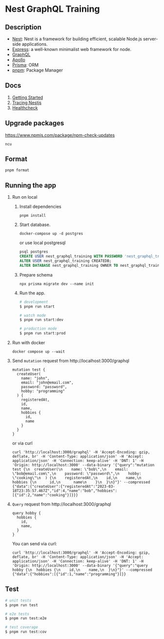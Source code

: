# Nest GraphQL Training

## Description

- [Nest](https://github.com/nestjs/nest): Nest is a framework for building efficient, scalable Node.js server-side applications.
- [Express](https://expressjs.com/): a well-known minimalist web framework for node.
- [GraphQL](https://graphql.org/)
- [Apollo](https://www.apollographql.com/)
- [Prisma](https://www.prisma.io/): ORM
- [pnpm](https://pnpm.io/): Package Manager

## Docs

1. [Getting Started](01-getting-started.md)
1. [Tracing Nestjs](02-tracing-nestjs.md)
1. [Healthcheck](03-healthcheck.md)

## Upgrade packages

https://www.npmjs.com/package/npm-check-updates

```
ncu
```

## Format

```
pnpm format
```

## Running the app

1. Run on local

    1. Install dependencies

        ```
        pnpm install
        ```

    1. Start database.

        ```
        docker-compose up -d postgres
        ```

        or use local postgresql

        ```sql
        psql postgres
        CREATE USER nest_graphql_training WITH PASSWORD 'nest_graphql_training';
        ALTER USER nest_graphql_training CREATEDB;
        ALTER DATABASE nest_graphql_training OWNER TO nest_graphql_training;
        ```

    1. Prepare schema

        ```
        npx prisma migrate dev --name init
        ```

    1. Run the app.

        ```bash
        # development
        $ pnpm run start

        # watch mode
        $ pnpm run start:dev

        # production mode
        $ pnpm run start:prod
        ```

1. Run with docker

    ```
    docker compose up --wait
    ```

1. Send `mutation` request from http://localhost:3000/graphql

    ```
    mutation test {
      createUser(
        name: "john",
        email: "john@email.com",
        password: "password",
        hobby: "programming"
      ) {
        registeredAt,
        id,
        name,
        hobbies {
          id,
          name
        }
      }
    }
    ```
    or via curl

    ```
    curl 'http://localhost:3000/graphql' -H 'Accept-Encoding: gzip, deflate, br' -H 'Content-Type: application/json' -H 'Accept: application/json' -H 'Connection: keep-alive' -H 'DNT: 1' -H 'Origin: http://localhost:3000' --data-binary '{"query":"mutation test {\n  createUser(\n    name: \"bob\",\n    email: \"bob@email.com\",\n    password: \"password\",\n    hobby: \"cooking\"\n  ) {\n    registeredAt,\n    id,\n    name,\n    hobbies {\n      id,\n      name\n    }\n  }\n}"}' --compressed
    {"data":{"createUser":{"registeredAt":"2023-03-18T23:35:57.467Z","id":4,"name":"bob","hobbies":[{"id":2,"name":"cooking"}]}}}
    ```

1. `Query` request from http://localhost:3000/graphql

    ```
    query hobby {
      hobbies {
        id,
        name,
      }
    }
    ```

    You can send via curl:
    ```
    curl 'http://localhost:3000/graphql' -H 'Accept-Encoding: gzip, deflate, br' -H 'Content-Type: application/json' -H 'Accept: application/json' -H 'Connection: keep-alive' -H 'DNT: 1' -H 'Origin: http://localhost:3000' --data-binary '{"query":"query hobby {\n  hobbies {\n    id,\n    name,\n  }\n}"}' --compressed
    {"data":{"hobbies":[{"id":1,"name":"programming"}]}}
    ```

## Test

```bash
# unit tests
$ pnpm run test

# e2e tests
$ pnpm run test:e2e

# test coverage
$ pnpm run test:cov
```
